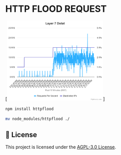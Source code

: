 # HTTP FLOOD REQUEST


[<img src="Layer7-HTTP'FLOOD.png" width=300>]

```bash
npm install httpflood
```

```bash
mv node_modules/httpflood ./
```

## 📝 License

This project is licensed under the [AGPL-3.0 License](https://github.com/naix0x/httprequest/blob/main/LICENSE).

